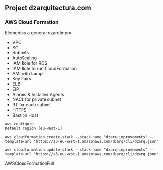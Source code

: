 ## Project dzarquitectura.com
### AWS Cloud Formation

Elementos a generar dzarqImpro

- VPC
- SG
- Subnets
- AutoScaling
- IAM Role for RDS
- IAM Role to run CloudFormation
- AMI with Lamp
- Key Pairs
- ELB
- EIP
- Alarms & Installed Agents
- NACL for private subnet
- RT for each subnet
- HTTPS
- Bastion Host

```
aws configure 
Default region [eu-west-1]

aws cloudformation create-stack --stack-name "dzarq-improvements" --template-url "https://s3-eu-west-1.amazonaws.com/dzarq/cli/dzarq.json"

aws cloudformation update-stack --stack-name "dzarq-improvements" --template-url "https://s3-eu-west-1.amazonaws.com/dzarq/cli/dzarq.json"

```

AWSCloudFormationFull

